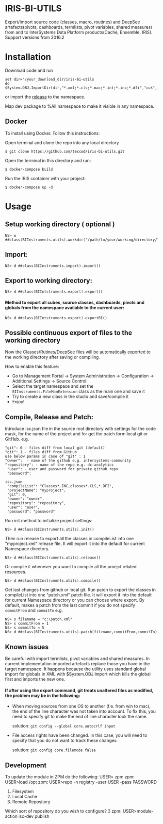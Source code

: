 # IRIS-BI-UTILS



Export/Import source code (classes, macro, routines) and DeepSee artefacts(pivots, dashboards, termlists, pivot variables, shared measures) from and to InterSystems Data Platform products(Caché, Ensemble, IRIS). Support versions from 2016.2

# Installation
Download code and run
```
set dir="/your_download_dir/iris-bi-utils
do $System.OBJ.ImportDir(dir,"*.xml;*.cls;*.mac;*.int;*.inc;*.dfi","cuk",,1)
```
or
import the [release](https://github.com/intersystems-ru/cache-udl/releases) to the namespace.

Map dev package to %All namespace to make it visible in any namespace.  

## Docker

To install using Docker. Follow this instructions:

Open terminal and clone the repo into any local directory

```
$ git clone https://github.com/teccod/iris-bi-utils.git
```

Open the terminal in this directory and run:

```
$ docker-compose build
```

Run the IRIS container with your project:
```
$ docker-compose up -d
```

# Usage

## Setup working directory ( optional )
```
NS> w ##class(BIInstruments.utils).workdir("/path/to/your/working/directory/")
```

## Import:
```
NS> d ##class(BIInstruments.import).import()
```

## Export to working directory:
```
NS> d ##class(BIIntstruments.export).export()
```

####  Method to export all cubes, source classes, dashboards, pivots and globals from the namespace available to the current user:
```
NS> d ##class(BIIntstruments.export).exportBI()
```

## Рossible continuous export of files to the working directory
Now the Classes/Rutines/DeepSee files will be automatically exported to the working directory after saving or compiling.

How to enable this feature:

- Go to Management Portal -> System Administration -> Configuration -> Additional Settings -> Source Control
- Select the target namespace and set the `BIInstruments.FileManExtension` class as the main one and save it
- Try to create a new class in the studio and save/compile it
- Enjoy!

## Compile, Release and Patch:

Introduce isc.json file in the source root directory with settings for the code mask, for the name of the project and for get the patch form local git or GitHub. e.g.
```
"git": 0 - files diff from local git (default)
"git": 1 - files diff from GitHub
use below params in case of "git" : 1
"owner":  - name of the github e.g. intersystems-community
"repository": - name of the repo e.g. dc-analytics
 "user": - user and password for private github repo
 "password": 
```


```
isc.json
 "compileList": "Classes*.INC,classes*.CLS,*.DFI",
 "projectName": "myproject",
 "git": 0,
 "owner": "owner",
 "repository": "repository",
 "user": "user",
 "password": "password"
```
Run init method to initialize project settings:
```
NS> d ##class(BIInstruments.utils).init()
```
Then run release to export all the classes in compileList into one "myproject.xml" release file. It will export it into the default for current Namespace directory.
```
NS> d ##class(BIInstruments.utils).release()
```
Or compile it whenever you want to compile all the proejct related resources.
```
NS> d ##class(BIInstruments.utils).compile()
```
Get last changes from github or local git. Run patch to export the classes in compileList into one "patch.xml" patch file. It will export it into the default for current Namespace directory or you can choose where export. By default, makes a patch from the last commit if you do not specify `commitFrom` and `commitTo` e.g.
```
NS> s filename = "c:\patch.xml"
NS> s commitFrom = 1
NS> s commitTo = 5
NS> d ##class(BIInstruments.utils).patch(filename,commitFrom,commitTo)
```

## Known issues
Be careful with import termlists, pivot variables and shared measures. In current implementation imported artefacts replace those you have in the target namespace. It happens because the utility uses standard global import for globals in XML with $System.OBJ.Import which kills the global first and imports the new one.

#### If after using the export command, git treats unaltered files as modified, the problem may be in the following:
- When moving sources from one OS to another (f.e. from win to mac), the end of the line character was not taken into account. To fix this, you need to specify git to make the end of line character look the same.

  solution: ```git config --global core.autocrlf input```
- File access rights have been changed. In this case, you will need to specify that you do not want to track these changes.

  solution: ```git config core.filemode false```

## Development

To update the module in ZPM do the following:
USER> zpm
zpm: USER>load /opt
zpm: USER>repo -n registry -user USER -pass PASSWORD
1) Filesystem
2) Local Cache
3) Remote Repository

Which sort of repository do you wish to configure? 3
zpm: USER>module-action isc-dev publish




